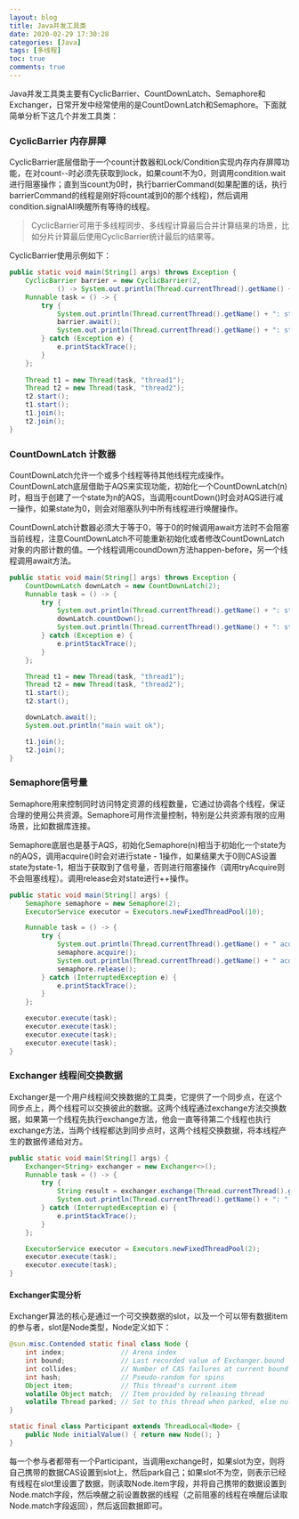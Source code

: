 ```yaml
---
layout: blog
title: Java并发工具类
date: 2020-02-29 17:30:28
categories: [Java]
tags: [多线程]
toc: true
comments: true
---
```


Java并发工具类主要有CyclicBarrier、CountDownLatch、Semaphore和Exchanger，日常开发中经常使用的是CountDownLatch和Semaphore。下面就简单分析下这几个并发工具类：

### CyclicBarrier 内存屏障

CyclicBarrier底层借助于一个count计数器和Lock/Condition实现内存内存屏障功能，在对count--时必须先获取到lock，如果count不为0，则调用condition.wait进行阻塞操作；直到当count为0时，执行barrierCommand(如果配置的话，执行barrierCommand的线程是刚好将count减到0的那个线程)，然后调用condition.signalAll唤醒所有等待的线程。

> CyclicBarrier可用于多线程同步、多线程计算最后合并计算结果的场景，比如分片计算最后使用CyclicBarrier统计最后的结果等。

CyclicBarrier使用示例如下：

```java
public static void main(String[] args) throws Exception {
    CyclicBarrier barrier = new CyclicBarrier(2, 
            () -> System.out.println(Thread.currentThread().getName() + ": all is ok"));
    Runnable task = () -> {
        try {
            System.out.println(Thread.currentThread().getName() + ": start wait");
            barrier.await();
            System.out.println(Thread.currentThread().getName() + ": start ok");
        } catch (Exception e) {
            e.printStackTrace();
        }
    };
    
    Thread t1 = new Thread(task, "thread1");
    Thread t2 = new Thread(task, "thread2");
    t2.start();
    t1.start();
    t1.join();
    t2.join();
}
```

### CountDownLatch 计数器

CountDownLatch允许一个或多个线程等待其他线程完成操作。CountDownLatch底层借助于AQS来实现功能，初始化一个CountDownLatch(n)时，相当于创建了一个state为n的AQS，当调用countDown()时会对AQS进行减一操作，如果state为0，则会对阻塞队列中所有线程进行唤醒操作。

CountDownLatch计数器必须大于等于0，等于0的时候调用await方法时不会阻塞当前线程，注意CountDownLatch不可能重新初始化或者修改CountDownLatch对象的内部计数的值。一个线程调用coundDown方法happen-before，另一个线程调用await方法。

```java
public static void main(String[] args) throws Exception {
    CountDownLatch downLatch = new CountDownLatch(2);
    Runnable task = () -> {
        try {
            System.out.println(Thread.currentThread().getName() + ": start countDown");
            downLatch.countDown();
            System.out.println(Thread.currentThread().getName() + ": start ok");
        } catch (Exception e) {
            e.printStackTrace();
        }
    };

    Thread t1 = new Thread(task, "thread1");
    Thread t2 = new Thread(task, "thread2");
    t1.start();
    t2.start();

    downLatch.await();
    System.out.println("main wait ok");

    t1.join();
    t2.join();
}
```

### Semaphore信号量

Semaphore用来控制同时访问特定资源的线程数量，它通过协调各个线程，保证合理的使用公共资源。Semaphore可用作流量控制，特别是公共资源有限的应用场景，比如数据库连接。

Semaphore底层也是基于AQS，初始化Semaphore(n)相当于初始化一个state为n的AQS，调用acquire()时会对进行state - 1操作，如果结果大于0则CAS设置state为state-1，相当于获取到了信号量，否则进行阻塞操作（调用tryAcquire则不会阻塞线程）。调用release会对state进行++操作。

```java
public static void main(String[] args) {
    Semaphore semaphore = new Semaphore(2);
    ExecutorService executor = Executors.newFixedThreadPool(10);

    Runnable task = () -> {
        try {
            System.out.println(Thread.currentThread().getName() + " acquire before");
            semaphore.acquire();
            System.out.println(Thread.currentThread().getName() + " acquire ok");
            semaphore.release();
        } catch (InterruptedException e) {
            e.printStackTrace();
        }
    };

    executor.execute(task);
    executor.execute(task);
    executor.execute(task);
    executor.execute(task);
}
```

### Exchanger 线程间交换数据

Exchanger是一个用户线程间交换数据的工具类，它提供了一个同步点，在这个同步点上，两个线程可以交换彼此的数据。这两个线程通过exchange方法交换数据，如果第一个线程先执行exchange方法，他会一直等待第二个线程也执行exchange方法，当两个线程都达到同步点时，这两个线程交换数据，将本线程产生的数据传递给对方。

```java
public static void main(String[] args) {
    Exchanger<String> exchanger = new Exchanger<>();
    Runnable task = () -> {
        try {
            String result = exchanger.exchange(Thread.currentThread().getName());
            System.out.println(Thread.currentThread().getName() + ": " + result);
        } catch (InterruptedException e) {
            e.printStackTrace();
        }
    };

    ExecutorService executor = Executors.newFixedThreadPool(2);
    executor.execute(task);
    executor.execute(task);
}
```

#### Exchanger实现分析

Exchanger算法的核心是通过一个可交换数据的slot，以及一个可以带有数据item的参与者，slot是Node类型，Node定义如下：

```java
@sun.misc.Contended static final class Node {
    int index;              // Arena index
    int bound;              // Last recorded value of Exchanger.bound
    int collides;           // Number of CAS failures at current bound
    int hash;               // Pseudo-random for spins
    Object item;            // This thread's current item
    volatile Object match;  // Item provided by releasing thread
    volatile Thread parked; // Set to this thread when parked, else null
}

static final class Participant extends ThreadLocal<Node> {
    public Node initialValue() { return new Node(); }
}
```

每一个参与者都带有一个Participant，当调用exchange时，如果slot为空，则将自己携带的数据CAS设置到slot上，然后park自己；如果slot不为空，则表示已经有线程在slot里设置了数据，则读取Node.item字段，并将自己携带的数据设置到Node.match字段，然后唤醒之前设置数据的线程（之前阻塞的线程在唤醒后读取Node.match字段返回），然后返回数据即可。